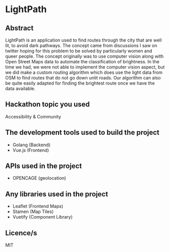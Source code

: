 # LightPath

## Abstract
LightPath is an application used to find routes through the city that are well lit, to avoid dark pathways. The concept came from discussions I saw on twitter hoping for this problem to be solved by particularly women and queer people. The concept originally was to use computer vision along with Open Street Maps data to automate the classification of brightness. In the time we had, we were not able to implement the computer vision aspect, but we did make a custom routing algorithm which does use the light data from OSM to find routes that do not go down unlit roads. Our algorithm can also be quite easily adapted for finding the brightest route once we have the data available.
## Hackathon topic you used
Accessibility & Community
## The development tools used to build the project
- Golang (Backend)
- Vue.js (Frontend)

## APIs used in the project
- OPENCAGE (geolocation)

## Any libraries used in the project
- Leaflet (Frontend Maps)
- Stamen (Map Tiles)
- Vuetify (Component Library)
## Licence/s
MIT
